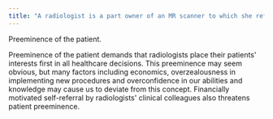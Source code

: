 ```yaml
---
title: "A radiologist is a part owner of an MR scanner to which she refers patients. This conflict of interest has the potential to breech which of the components of professionalism?"
---
```

Preeminence of the patient.

Preeminence of the patient demands that radiologists place their patients' interests first in all healthcare decisions. This preeminence may seem obvious, but many factors including economics, overzealousness in implementing new procedures and overconfidence in our abilities and knowledge may cause us to deviate from this concept. Financially motivated self-referral by radiologists' clinical colleagues also threatens patient preeminence.

